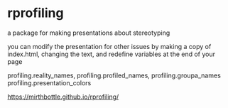 rprofiling
==========

a package for making presentations about stereotyping

you can modify the presentation for other issues by making a copy of index.html,
changing the text, and redefine variables at the end of your page 

profiling.reality_names, profiling.profiled_names, profiling.groupa_names
profiling.presentation_colors

https://mirthbottle.github.io/rprofiling/ 
